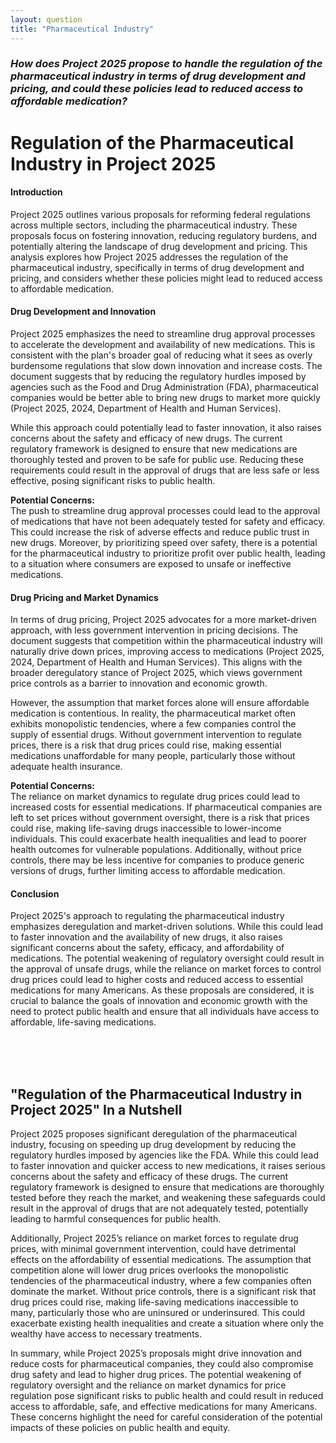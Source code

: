 ```yaml
---
layout: question
title: "Pharmaceutical Industry"
---
```


### *How does Project 2025 propose to handle the regulation of the pharmaceutical industry in terms of drug development and pricing, and could these policies lead to reduced access to affordable medication?*


# **Regulation of the Pharmaceutical Industry in Project 2025**

#### **Introduction**

Project 2025 outlines various proposals for reforming federal regulations across multiple sectors, including the pharmaceutical industry. These proposals focus on fostering innovation, reducing regulatory burdens, and potentially altering the landscape of drug development and pricing. This analysis explores how Project 2025 addresses the regulation of the pharmaceutical industry, specifically in terms of drug development and pricing, and considers whether these policies might lead to reduced access to affordable medication.

#### **Drug Development and Innovation**

Project 2025 emphasizes the need to streamline drug approval processes to accelerate the development and availability of new medications. This is consistent with the plan's broader goal of reducing what it sees as overly burdensome regulations that slow down innovation and increase costs. The document suggests that by reducing the regulatory hurdles imposed by agencies such as the Food and Drug Administration (FDA), pharmaceutical companies would be better able to bring new drugs to market more quickly (Project 2025, 2024, Department of Health and Human Services).

While this approach could potentially lead to faster innovation, it also raises concerns about the safety and efficacy of new drugs. The current regulatory framework is designed to ensure that new medications are thoroughly tested and proven to be safe for public use. Reducing these requirements could result in the approval of drugs that are less safe or less effective, posing significant risks to public health.

**Potential Concerns:**  
The push to streamline drug approval processes could lead to the approval of medications that have not been adequately tested for safety and efficacy. This could increase the risk of adverse effects and reduce public trust in new drugs. Moreover, by prioritizing speed over safety, there is a potential for the pharmaceutical industry to prioritize profit over public health, leading to a situation where consumers are exposed to unsafe or ineffective medications.

#### **Drug Pricing and Market Dynamics**

In terms of drug pricing, Project 2025 advocates for a more market-driven approach, with less government intervention in pricing decisions. The document suggests that competition within the pharmaceutical industry will naturally drive down prices, improving access to medications (Project 2025, 2024, Department of Health and Human Services). This aligns with the broader deregulatory stance of Project 2025, which views government price controls as a barrier to innovation and economic growth.

However, the assumption that market forces alone will ensure affordable medication is contentious. In reality, the pharmaceutical market often exhibits monopolistic tendencies, where a few companies control the supply of essential drugs. Without government intervention to regulate prices, there is a risk that drug prices could rise, making essential medications unaffordable for many people, particularly those without adequate health insurance.

**Potential Concerns:**  
The reliance on market dynamics to regulate drug prices could lead to increased costs for essential medications. If pharmaceutical companies are left to set prices without government oversight, there is a risk that prices could rise, making life-saving drugs inaccessible to lower-income individuals. This could exacerbate health inequalities and lead to poorer health outcomes for vulnerable populations. Additionally, without price controls, there may be less incentive for companies to produce generic versions of drugs, further limiting access to affordable medication.

#### **Conclusion**

Project 2025's approach to regulating the pharmaceutical industry emphasizes deregulation and market-driven solutions. While this could lead to faster innovation and the availability of new drugs, it also raises significant concerns about the safety, efficacy, and affordability of medications. The potential weakening of regulatory oversight could result in the approval of unsafe drugs, while the reliance on market forces to control drug prices could lead to higher costs and reduced access to essential medications for many Americans. As these proposals are considered, it is crucial to balance the goals of innovation and economic growth with the need to protect public health and ensure that all individuals have access to affordable, life-saving medications.

<br><br><br>

## <span id="nutshell">**"Regulation of the Pharmaceutical Industry in Project 2025" In a Nutshell</span>**

Project 2025 proposes significant deregulation of the pharmaceutical industry, focusing on speeding up drug development by reducing the regulatory hurdles imposed by agencies like the FDA. While this could lead to faster innovation and quicker access to new medications, it raises serious concerns about the safety and efficacy of these drugs. The current regulatory framework is designed to ensure that medications are thoroughly tested before they reach the market, and weakening these safeguards could result in the approval of drugs that are not adequately tested, potentially leading to harmful consequences for public health.

Additionally, Project 2025’s reliance on market forces to regulate drug prices, with minimal government intervention, could have detrimental effects on the affordability of essential medications. The assumption that competition alone will lower drug prices overlooks the monopolistic tendencies of the pharmaceutical industry, where a few companies often dominate the market. Without price controls, there is a significant risk that drug prices could rise, making life-saving medications inaccessible to many, particularly those who are uninsured or underinsured. This could exacerbate existing health inequalities and create a situation where only the wealthy have access to necessary treatments.

In summary, while Project 2025’s proposals might drive innovation and reduce costs for pharmaceutical companies, they could also compromise drug safety and lead to higher drug prices. The potential weakening of regulatory oversight and the reliance on market dynamics for price regulation pose significant risks to public health and could result in reduced access to affordable, safe, and effective medications for many Americans. These concerns highlight the need for careful consideration of the potential impacts of these policies on public health and equity.
